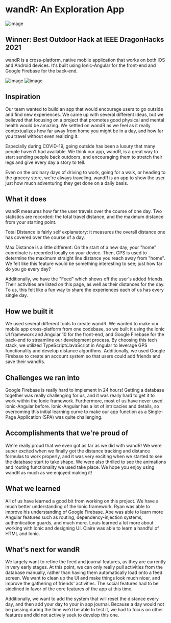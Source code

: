 # wandR: An Exploration App

![image](https://challengepost-s3-challengepost.netdna-ssl.com/photos/production/software_photos/001/488/382/datas/gallery.jpg)

## Winner: Best Outdoor Hack at IEEE DragonHacks 2021

wandR is a cross-platform, native mobile application that works on both iOS and Android devices. It's built using Ionic-Angular for the front-end and Google Firebase for the back-end.

![image](https://challengepost-s3-challengepost.netdna-ssl.com/photos/production/software_photos/001/488/397/datas/gallery.jpg)
![image](https://challengepost-s3-challengepost.netdna-ssl.com/photos/production/software_photos/001/488/394/datas/gallery.jpg)

## Inspiration
Our team wanted to build an app that would encourage users to go outside and find new experiences. We came up with several different ideas, but we believed that focusing on a project that promotes good physical and mental health would be amazing. We settled on wandR as we feel as it really contextualizes how far away from home you might be in a day, and how far you travel without even realizing it.

Especially during COVID-19, going outside has been a luxury that many people haven't had available. We think our app, wandR, is a great way to start sending people back outdoors, and encouraging them to stretch their legs and give every day a story to tell. 

Even on the ordinary days of driving to work, going for a walk, or heading to the grocery store, we're always traveling. wandR is an app to show the user just how much adventuring they get done on a daily basis.

## What it does
wandR measures how far the user travels over the course of one day. Two statistics are recorded: the total travel distance, and the maximum distance from your starting point. 

Total Distance is fairly self explanatory: it measures the overall distance one has covered over the course of a day. 

Max Distance is a little different: On the start of a new day, your "home" coordinate is recorded locally on your device. Then, GPS is used to determine the maximum straight line distance you reach away from "home". We felt like this feature would be something interesting to see; just how far do you go every day?

Additionally, we have the "Feed" which shows off the user's added friends. Their activities are listed on this page, as well as their distances for the day. To us, this felt like a fun way to share the experiences each of us has every single day. 

## How we built it
We used several different tools to create wandR. We wanted to make our mobile app cross-platform from one codebase, so we built it using the Ionic UI framework and Angular 10 for the front-end, and Google Firebase for the back-end to streamline our development process. By choosing this tech stack, we utilized TypeScript/JavaScript in Angular to leverage GPS functionality and develop distance algorithms. Additionally, we used Google Firebase to create an account system so that users could add friends and save their wandRs.

## Challenges we ran into
Google Firebase is really hard to implement in 24 hours! Getting a database together was really challenging for us, and it was really hard to get it to work within the Ionic framework. Furthermore, most of us have never used Ionic-Angular before. Ionic-Angular has a lot of intricacies and details, so overcoming this initial learning curve to make our app function as a Single-Page Application (SPA) was quite challenging.

## Accomplishments that we're proud of
We're really proud that we even got as far as we did with wandR! We were super excited when we finally got the distance tracking and distance formulas to work properly, and it was very exciting when we started to see the database start to take shape. We were also thrilled to see the animations and routing functionality we used take place. We hope you enjoy using wandR as much as we enjoyed making it!

## What we learned
All of us have learned a good bit from working on this project. We have a much better understanding of the Ionic framework. Ryan was able to improve his understanding of Google Firebase. Abe was able to learn more Angular features such as routing, dependency-injection systems, authentication guards, and much more. Louis learned a lot more about working with Ionic and designing UI. Claire was able to learn a handful of HTML and Ionic.

## What's next for wandR
We largely want to refine the feed and journal features, as they are currently in very early stages. At this point, we can only really pull activities from the database manually, rather than having them automatically load onto a feed screen. We want to clean up the UI and make things look much nicer, and improve the gathering of friends' activities. The social features had to be sidelined in favor of the core features of the app at this time. 

Additionally, we want to add the system that will reset the distance every day, and then add your day to your in app journal. Because a day would not be passing during the time we'd be able to test it, we had to focus on other features and did not actively seek to develop this one. 
